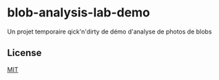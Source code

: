 # blob-analysis-lab-demo
Un projet temporaire qick'n'dirty de démo d'analyse de photos de blobs

## License
[MIT](LICENSE.md)
